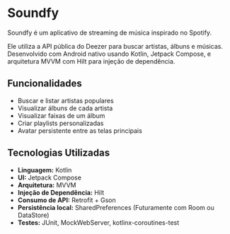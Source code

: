# Soundfy

Soundfy é um aplicativo de streaming de música inspirado no Spotify.

Ele utiliza a API pública do Deezer para buscar artistas, álbuns e músicas.
Desenvolvido com Android nativo usando Kotlin, Jetpack Compose, e arquitetura MVVM com
Hilt para injeção de dependência.

## Funcionalidades

-  Buscar e listar artistas populares
-  Visualizar álbuns de cada artista
-  Visualizar faixas de um álbum
-  Criar playlists personalizadas
-  Avatar persistente entre as telas principais

## Tecnologias Utilizadas

- **Linguagem:** Kotlin
- **UI:** Jetpack Compose
- **Arquitetura:** MVVM
- **Injeção de Dependência:** Hilt
- **Consumo de API:** Retrofit + Gson
- **Persistência local:** SharedPreferences (Futuramente com Room ou DataStore)
- **Testes:** JUnit, MockWebServer, kotlinx-coroutines-test

